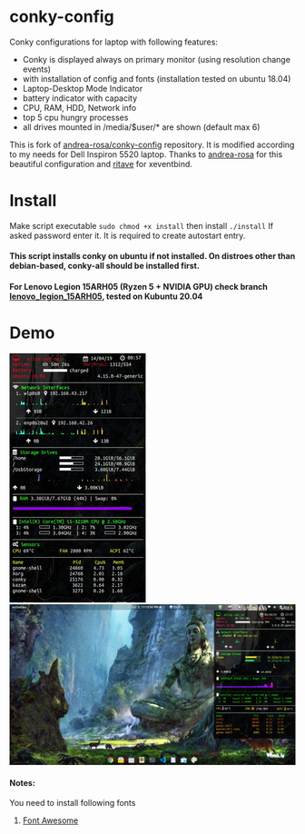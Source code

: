 # conky-config
Conky configurations for laptop with following features:
- Conky is displayed always on primary monitor (using resolution change events)
- with installation of config and fonts (installation tested  on ubuntu 18.04)
- Laptop-Desktop Mode Indicator
- battery indicator with capacity
- CPU, RAM, HDD, Network info
- top 5 cpu hungry processes
- all drives mounted in /media/$user/* are shown (default max 6)   

This is fork of [andrea-rosa/conky-config](https://github.com/andrea-rosa/conky-config) repository.
It is modified according to my needs for Dell Inspiron 5520 laptop.
Thanks to [andrea-rosa](https://github.com/andrea-rosa) for this beautiful configuration and [ritave](https://github.com/ritave/xeventbind) for xeventbind.

# Install
Make script executable
`sudo chmod +x install`
then install
`./install`
If asked password enter it. It is required to create autostart entry.
#### This script installs conky on ubuntu if not installed. On distroes other than debian-based, conky-all should be installed first.

#### For Lenovo Legion 15ARH05 (Ryzen 5 + NVIDIA GPU) check branch [lenovo_legion_15ARH05](https://github.com/ajitjadhav28/conky-config/tree/lenovo_legion_15ARH05), tested on Kubuntu 20.04

# Demo
![gif](https://github.com/ajitjadhav28/conky-config/blob/master/demo.gif)
![Screenshot](https://github.com/ajitjadhav28/conky-config/blob/master/screenshot_full.jpg)
  
#### **Notes**:
You need to install following fonts
1. [Font Awesome](https://github.com/FortAwesome/Font-Awesome)
